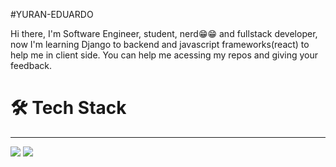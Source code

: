 #YURAN-EDUARDO

Hi there, I'm Software Engineer, student, nerd😁😁 and fullstack developer, now I'm learning Django to backend and javascript frameworks(react) to help me in client side. You can help me acessing my repos and giving your feedback.


<h1> 🛠 Tech Stack </h1>
<hr>
<img src="https://img.icons8.com/color/48/000000/git.png"/>
<img src="https://img.icons8.com/color/48/000000/adobe-photoshop--v1.png"/>
<p><link type="image/png" sizes="96x96" rel="icon" href=".../icons8-adobe-photoshop-96.png"></p>
